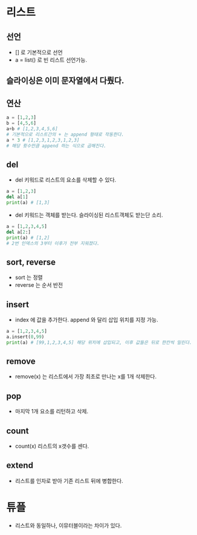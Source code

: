 # 리스트
## 선언
- [] 로 기본적으로 선언
- a = list() 로 빈 리스트 선언가능.
## 슬라이싱은 이미 문자열에서 다뤘다.
## 연산
```python
a = [1,2,3]
b = [4,5,6]
a+b # [1,2,3,4,5,6]
# 기본적으로 리스트간의 + 는 append 형태로 작동한다.
a * 3 # [1,2,3,1,2,3,1,2,3]
# 해당 횟수만큼 append 하는 식으로 곱해진다.
```

## del
- del 키워드로 리스트의 요소를 삭제할 수 있다.
```python
a = [1,2,3]
del a[1]
print(a) # [1,3]
```
- del 키워드는 객체를 받는다. 슬라이싱된 리스트객체도 받는단 소리.
```python
a = [1,2,3,4,5]
del a[2:]
print(a) # [1,2]
# 2번 인덱스의 3부터 이후가 전부 지워졌다.
```

## sort, reverse
- sort 는 정렬
- reverse 는 순서 반전

## insert
- index 에 값을 추가한다. append 와 달리 삽입 위치를 지정 가능.
```python
a = [1,2,3,4,5]
a.insert(0,99)
print(a) # [99,1,2,3,4,5] 해당 위치에 삽입되고, 이후 값들은 뒤로 한칸씩 밀린다. 
```

## remove
- remove(x) 는 리스트에서 가장 최초로 만나는 x를 1개 삭제한다.

## pop
- 마지막 1개 요소를 리턴하고 삭제.

## count
- count(x) 리스트의 x갯수를 센다.

## extend
- 리스트를 인자로 받아 기존 리스트 뒤에 병합한다.

# 튜플
- 리스트와 동일하나, 이뮤터블이라는 차이가 있다.